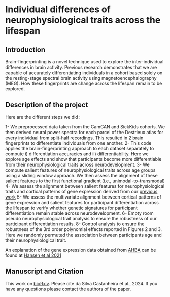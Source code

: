 # Individual differences of neurophysiological traits across the lifespan  

## Introduction

Brain-fingerprinting is a novel technique used to explore the inter-individual differences in brain activity. Previous research demonstrates that we are capable of accurately differentiating individuals in a cohort based solely on the resting-stage spectral brain activity using magnetoencephalography (MEG). How these fingerprints are change across the lifespan remain to be explored.

## Description of the project

Here are the different steps we did :

1-	We preprocessed data taken from the CamCAN and SickKids cohorts. We then derived neural power spectra for each parcel of the Destrieux atlas for every individual from split-half recordings. This resulted in 2 brain fingerprints to differentiate individuals from one another. 
2-	This code applies the brain-fingerprinting approach to each dataset separately to compute i) differentiation accuracies and ii) differentiability. Here we explore age effects and show that participants become more differentiable from their neurophysiological traits across neurodevelopment.
3-	We compute salient features of neurophysiological traits across age groups using a sliding window approach. We then assess the alignment of these salient features to the first functional gradient (i.e., unimodal-to-transmodal)
4-	We assess the alignment between salient features for neurophysiological traits and cortical patterns of gene expression derived from our [previous work](https://github.com/Epideixx/Fingerprints_Twins) 
5-	We assess the multivariate alignment between cortical patterns of gene expression and salient features for participant differentiation across the lifespan to verify whether genetic signatures for participant differentiation remain stable across neurodevelopment. 
6-	Empty room pseudo neurophysiological trait analysis to ensure the robustness of our participant differentiation results. 
8-	Control analysis to ensure the robustness of the 3rd order polynomial effects reported in Figures 2 and 3. Here we randomly permuted the association between participants age and their neurophysiological trait.

An explanation of the gene expression data obtained from [AHBA](https://human.brain-map.org) can be found at [Hansen et al 2021](https://github.com/netneurolab/hansen_genescognition)


## Manuscript and Citation

This work on [bioRxiv](https://www.biorxiv.org/content/10.1101/2024.11.27.624077v1.abstract). Please cite da Silva Castanheira et al., 2024. If you have any questions please contact the authors of the paper.


